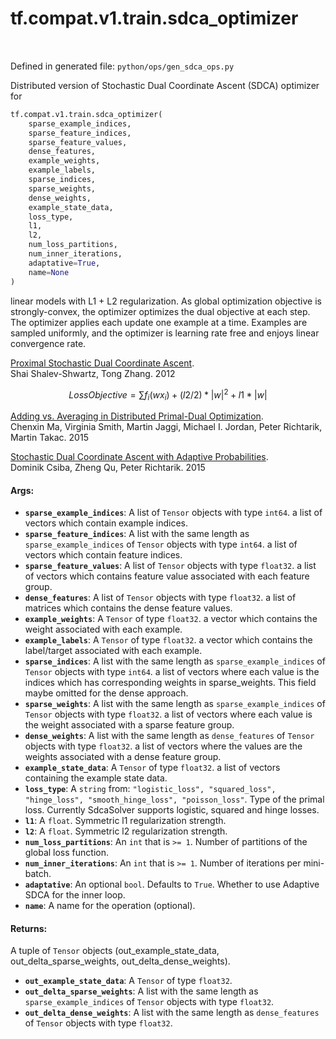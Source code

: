 <div itemscope itemtype="http://developers.google.com/ReferenceObject">
<meta itemprop="name" content="tf.compat.v1.train.sdca_optimizer" />
<meta itemprop="path" content="Stable" />
</div>

# tf.compat.v1.train.sdca_optimizer

<!-- Insert buttons -->

<table class="tfo-notebook-buttons tfo-api" align="left">
</table>

Defined in generated file: `python/ops/gen_sdca_ops.py`



<!-- Start diff -->
Distributed version of Stochastic Dual Coordinate Ascent (SDCA) optimizer for

``` python
tf.compat.v1.train.sdca_optimizer(
    sparse_example_indices,
    sparse_feature_indices,
    sparse_feature_values,
    dense_features,
    example_weights,
    example_labels,
    sparse_indices,
    sparse_weights,
    dense_weights,
    example_state_data,
    loss_type,
    l1,
    l2,
    num_loss_partitions,
    num_inner_iterations,
    adaptative=True,
    name=None
)
```



<!-- Placeholder for "Used in" -->

linear models with L1 + L2 regularization. As global optimization objective is
strongly-convex, the optimizer optimizes the dual objective at each step. The
optimizer applies each update one example at a time. Examples are sampled
uniformly, and the optimizer is learning rate free and enjoys linear convergence
rate.

[Proximal Stochastic Dual Coordinate Ascent](http://arxiv.org/pdf/1211.2717v1.pdf).<br>
Shai Shalev-Shwartz, Tong Zhang. 2012

$$Loss Objective = \sum f_{i} (wx_{i}) + (l2 / 2) * |w|^2 + l1 * |w|$$

[Adding vs. Averaging in Distributed Primal-Dual Optimization](http://arxiv.org/abs/1502.03508).<br>
Chenxin Ma, Virginia Smith, Martin Jaggi, Michael I. Jordan,
Peter Richtarik, Martin Takac. 2015

[Stochastic Dual Coordinate Ascent with Adaptive Probabilities](https://arxiv.org/abs/1502.08053).<br>
Dominik Csiba, Zheng Qu, Peter Richtarik. 2015

#### Args:


* <b>`sparse_example_indices`</b>: A list of `Tensor` objects with type `int64`.
  a list of vectors which contain example indices.
* <b>`sparse_feature_indices`</b>: A list with the same length as `sparse_example_indices` of `Tensor` objects with type `int64`.
  a list of vectors which contain feature indices.
* <b>`sparse_feature_values`</b>: A list of `Tensor` objects with type `float32`.
  a list of vectors which contains feature value
  associated with each feature group.
* <b>`dense_features`</b>: A list of `Tensor` objects with type `float32`.
  a list of matrices which contains the dense feature values.
* <b>`example_weights`</b>: A `Tensor` of type `float32`.
  a vector which contains the weight associated with each
  example.
* <b>`example_labels`</b>: A `Tensor` of type `float32`.
  a vector which contains the label/target associated with each
  example.
* <b>`sparse_indices`</b>: A list with the same length as `sparse_example_indices` of `Tensor` objects with type `int64`.
  a list of vectors where each value is the indices which has
  corresponding weights in sparse_weights. This field maybe omitted for the
  dense approach.
* <b>`sparse_weights`</b>: A list with the same length as `sparse_example_indices` of `Tensor` objects with type `float32`.
  a list of vectors where each value is the weight associated with
  a sparse feature group.
* <b>`dense_weights`</b>: A list with the same length as `dense_features` of `Tensor` objects with type `float32`.
  a list of vectors where the values are the weights associated
  with a dense feature group.
* <b>`example_state_data`</b>: A `Tensor` of type `float32`.
  a list of vectors containing the example state data.
* <b>`loss_type`</b>: A `string` from: `"logistic_loss", "squared_loss", "hinge_loss", "smooth_hinge_loss", "poisson_loss"`.
  Type of the primal loss. Currently SdcaSolver supports logistic,
  squared and hinge losses.
* <b>`l1`</b>: A `float`. Symmetric l1 regularization strength.
* <b>`l2`</b>: A `float`. Symmetric l2 regularization strength.
* <b>`num_loss_partitions`</b>: An `int` that is `>= 1`.
  Number of partitions of the global loss function.
* <b>`num_inner_iterations`</b>: An `int` that is `>= 1`.
  Number of iterations per mini-batch.
* <b>`adaptative`</b>: An optional `bool`. Defaults to `True`.
  Whether to use Adaptive SDCA for the inner loop.
* <b>`name`</b>: A name for the operation (optional).


#### Returns:

A tuple of `Tensor` objects (out_example_state_data, out_delta_sparse_weights, out_delta_dense_weights).


* <b>`out_example_state_data`</b>: A `Tensor` of type `float32`.
* <b>`out_delta_sparse_weights`</b>: A list with the same length as `sparse_example_indices` of `Tensor` objects with type `float32`.
* <b>`out_delta_dense_weights`</b>: A list with the same length as `dense_features` of `Tensor` objects with type `float32`.